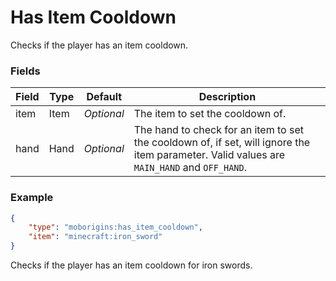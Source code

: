# Has Item Cooldown
Checks if the player has an item cooldown.


### Fields
Field | Type | Default | Description
------|------|---------|-------------
item | Item | *Optional* | The item to set the cooldown of.
hand | Hand | *Optional* | The hand to check for an item to set the cooldown of, if set, will ignore the item parameter. Valid values are `MAIN_HAND` and `OFF_HAND`.


### Example
```json
{
    "type": "moborigins:has_item_cooldown",
    "item": "minecraft:iron_sword"
}
```
Checks if the player has an item cooldown for iron swords.
